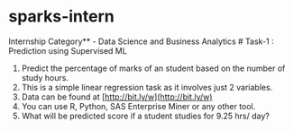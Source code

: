 # sparks-intern
Internship Category** - Data Science and Business Analytics # Task-1 : Prediction using Supervised ML   
1. Predict the percentage of marks of an student based on the number of study hours.
2. This is a simple linear regression task as it involves just 2 variables. 
3. Data can be found at [http://bit.ly/w](http://bit.ly/w) 
4. You can use R, Python, SAS Enterprise Miner or any other tool. 
5. What will be predicted score if a student studies for 9.25 hrs/ day?
